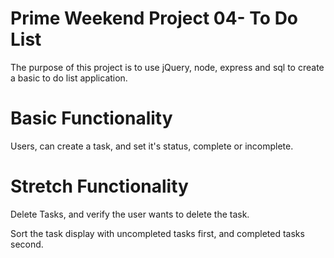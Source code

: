 Prime Weekend Project 04- To Do List
==================
The purpose of this project is to use jQuery, node, express and sql to create a basic to do list application.

Basic Functionality
========
Users, can create a task, and set it's status, complete or incomplete.

Stretch Functionality
==========
Delete Tasks, and verify the user wants to delete the task.

Sort the task display with uncompleted tasks first, and completed tasks second.
